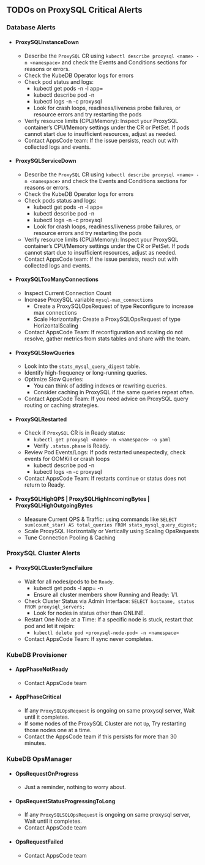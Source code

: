 ## TODOs on ProxySQL Critical Alerts

### Database Alerts

- #### ProxySQLInstanceDown
    - Describe the `ProxySQL` CR using `kubectl describe proxysql <name> -n <namespace>` and check the Events and Conditions sections for reasons or errors.
    - Check the KubeDB Operator logs for errors
    - Check pod status and logs: 
      - kubectl get pods -n <namespace> -l app=<proxysql-label>  
      - kubectl describe pod <proxysql-pod> -n <namespace>
      - kubectl logs -n <namespace> <proxysql-pod> -c proxysql
      - Look for crash loops, readiness/liveness probe failures, or resource errors and try restarting the pods
    - Verify resource limits (CPU/Memory): Inspect your ProxySQL container’s CPU/Memory settings under the CR or PetSet. If pods cannot start due to insufficient resources, adjust as needed.
    - Contact AppsCode team: If the issue persists, reach out with collected logs and events.
- #### ProxySQLServiceDown
  - Describe the `ProxySQL` CR using `kubectl describe proxysql <name> -n <namespace>` and check the Events and Conditions sections for reasons or errors.
  - Check the KubeDB Operator logs for errors
  - Check pods status and logs:
    - kubectl get pods -n <namespace> -l app=<proxysql-label>
    - kubectl describe pod <proxysql-pod> -n <namespace>
    - kubectl logs -n <namespace> <proxysql-pod> -c proxysql
    - Look for crash loops, readiness/liveness probe failures, or resource errors and try restarting the pods
  - Verify resource limits (CPU/Memory): Inspect your ProxySQL container’s CPU/Memory settings under the CR or PetSet. If pods cannot start due to insufficient resources, adjust as needed.
  - Contact AppsCode team: If the issue persists, reach out with collected logs and events.
- #### ProxySQLTooManyConnections
    - Inspect Current Connection Count
    - Increase ProxySQL variable `mysql-max_connections`
      - Create a ProxySQLOpsRequest of type Reconfigure to increase max connections
      - Scale Horizontally: Create a ProxySQLOpsRequest of type HorizontalScaling
    - Contact AppsCode Team: If reconfiguration and scaling do not resolve, gather metrics from stats tables and share with the team.
- #### ProxySQLSlowQueries
    - Look into the `stats_mysql_query_digest` table.
    - Identify high-frequency or long-running queries.
    - Optimize Slow Queries: 
       - You can think of adding indexes or rewriting queries.
       - Consider caching in ProxySQL if the same queries repeat often.
    - Contact AppsCode Team: If you need advice on ProxySQL query routing or caching strategies.
- #### ProxySQLRestarted
    - Check if `ProxySQL` CR is in Ready status: 
        - `kubectl get proxysql <name> -n <namespace> -o yaml`
        - Verify `.status.phase` is Ready.
    - Review Pod Events/Logs: If pods restarted unexpectedly, check events for OOMKill or crash loops
       - kubectl describe pod <proxysql-pod> -n <namespace>
       - kubectl logs <proxysql-pod> -n <namespace> -c proxysql
    - Contact AppsCode Team: If restarts continue or status does not return to Ready.
- #### ProxySQLHighQPS | ProxySQLHighIncomingBytes | ProxySQLHighOutgoingBytes
    - Measure Current QPS & Traffic: using commands like `SELECT sum(count_star) AS total_queries FROM stats_mysql_query_digest;`
    - Scale ProxySQL Horizontally or Vertically using Scaling OpsRequests
    - Tune Connection Pooling & Caching

### ProxySQL Cluster Alerts

- #### ProxySQLCLusterSyncFailure
    - Wait for all nodes/pods to be `Ready`. 
       - kubectl get pods -l app=<proxysql-label> -n <namespace>
       - Ensure all cluster members show Running and Ready: 1/1.
    - Check Cluster Status via Admin Interface: `SELECT hostname, status FROM proxysql_servers;` 
      - Look for nodes in status other than ONLINE.
    - Restart One Node at a Time: If a specific node is stuck, restart that pod and let it rejoin:
       - `kubectl delete pod <proxysql-node-pod> -n <namespace>`
    - Contact AppsCode Team: If sync never completes.

### KubeDB Provisioner

- #### AppPhaseNotReady
    - Contact AppsCode team
- #### AppPhaseCritical
    - If any `ProxySQLOpsRequest` is ongoing on same proxysql server, Wait until it completes.
    - If some nodes of the ProxySQL Cluster are not `Up`, Try restarting those nodes one at a time.
    - Contact the AppsCode team if this persists for more than 30 minutes.

### KubeDB OpsManager

- #### OpsRequestOnProgress
    - Just a reminder, nothing to worry about.
- #### OpsRequestStatusProgressingToLong
    - If any `ProxySQLSQLOpsRequest` is ongoing on same proxysql server, Wait until it completes.
    - Contact AppsCode team
- #### OpsRequestFailed
    - Contact AppsCode team